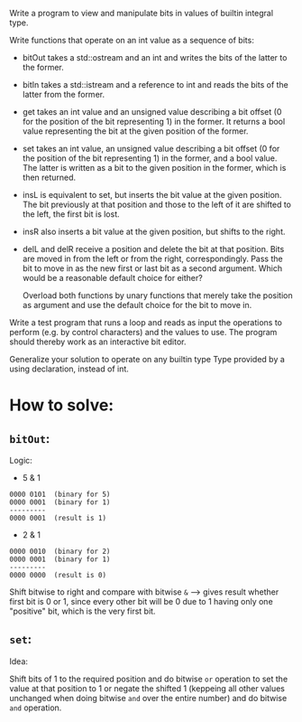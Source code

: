 Write a program to view and manipulate bits in values of builtin integral type.

Write functions that operate on an int value as a sequence of bits:

- bitOut takes a std::ostream and an int and writes the bits of the latter to the former.
- bitIn takes a std::istream and a reference to int and reads the bits of the latter from the former.
- get takes an int value and an unsigned value describing a bit offset (0 for the position of the bit representing 1) in the former. It returns a bool value representing the bit at the given position of the former.
- set takes an int value, an unsigned value describing a bit offset (0 for the position of the bit representing 1) in the former, and a bool value. The latter is written as a bit to the given position in the former, which is then returned.
- insL is equivalent to set, but inserts the bit value at the given position. The bit previously at that position and those to the left of it are shifted to the left, the first bit is lost.
- insR also inserts a bit value at the given position, but shifts to the right.
- delL and delR receive a position and delete the bit at that position. Bits are moved in from the left or from the right, correspondingly. Pass the bit to move in as the new first or last bit as a second argument. Which would be a reasonable default choice for either?

    Overload both functions by unary functions that merely take the position as argument and use the default choice for the bit to move in.

Write a test program that runs a loop and reads as input the operations to perform (e.g. by control characters) and the values to use. The program should thereby work as an interactive bit editor.

Generalize your solution to operate on any builtin type Type provided by a using declaration, instead of int.



# How to solve:

## `bitOut`:

Logic:

- 5 & 1

```text
0000 0101  (binary for 5)
0000 0001  (binary for 1)
---------
0000 0001  (result is 1)
```

- 2 & 1

```text
0000 0010  (binary for 2)
0000 0001  (binary for 1)
---------
0000 0000  (result is 0)
```

Shift bitwise to right and compare with bitwise `&` --> gives result whether first bit is 0 or 1, since every other bit will be 0 due to 1 having only one "positive" bit, which is the very first bit.

## `set`:

Idea:

Shift bits of 1 to the required position and do bitwise `or` operation to set the value at that position to 1 or negate the shifted 1 (keppeing all other values unchanged when doing bitwise `and` over the entire number) and do bitwise `and` operation.